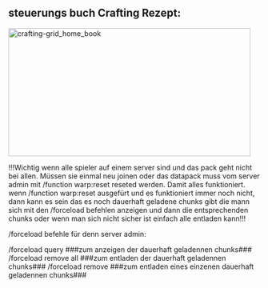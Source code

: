 <h2>steuerungs buch Crafting Rezept:</h2>
<img width="484" height="256" alt="crafting-grid_home_book" src="https://github.com/user-attachments/assets/d805c9d3-659f-400f-b18c-94eac211fce5" />

!!!Wichtig wenn alle spieler auf einem server sind
und das pack geht nicht bei allen.
Müssen sie einmal neu joinen oder das datapack muss vom server admin mit
/function warp:reset reseted werden. Damit alles funktioniert.
wenn /function warp:reset ausgefürt und es funktioniert immer noch nicht,
dann kann es sein das es noch dauerhaft geladene chunks gibt die
mann sich mit den /forceload befehlen anzeigen und dann die entsprechenden chunks
oder wenn man sich nicht sicher ist einfach alle entladen kann!!!

/forceload befehle für denn server admin:

/forceload query ###zum anzeigen der dauerhaft geladennen chunks###
/forceload remove all ###zum entladen der dauerhaft geladennen chunks###
/forceload remove <x position> <y position> ###zum entladen eines einzenen dauerhaft geladennen chunks###
